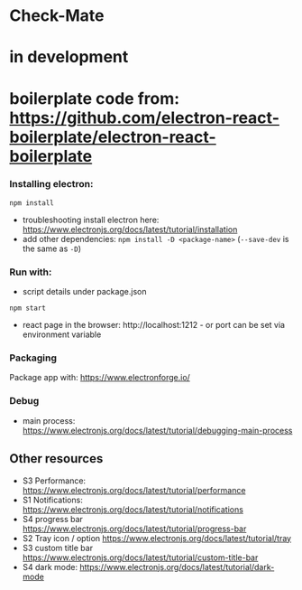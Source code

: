 # Check-Mate

# in development
# boilerplate code from: https://github.com/electron-react-boilerplate/electron-react-boilerplate

### Installing electron:

`npm install`

- troubleshooting install electron here: https://www.electronjs.org/docs/latest/tutorial/installation
- add other dependencies: `npm install -D <package-name>` (`--save-dev` is the same as `-D`)

### Run with:
- script details under package.json

`npm start`

- react page in the browser: http://localhost:1212 - or port can be set via environment variable

### Packaging

Package app with:
https://www.electronforge.io/

### Debug

- main process: https://www.electronjs.org/docs/latest/tutorial/debugging-main-process

## Other resources
- S3 Performance: https://www.electronjs.org/docs/latest/tutorial/performance
- S1 Notifications: https://www.electronjs.org/docs/latest/tutorial/notifications
- S4 progress bar https://www.electronjs.org/docs/latest/tutorial/progress-bar
- S2 Tray icon / option https://www.electronjs.org/docs/latest/tutorial/tray
- S3 custom title bar https://www.electronjs.org/docs/latest/tutorial/custom-title-bar
- S4 dark mode: https://www.electronjs.org/docs/latest/tutorial/dark-mode
